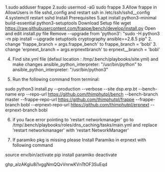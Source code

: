 1.sudo adduser frappe
2.sudo usermod -aG sudo frappe
3.Allow frappe in AllowUsers in file sshd_config and restart ssh in /etc/ssh/sshd__config
4.systemctl restart sshd
Install Prerequisites
5.apt install python3-minimal build-essential python3-setuptools
Download Setup file
wget https://raw.githubusercontent.com/frappe/bench/develop/install.py
Open and edit install.py file
Remove --upgrade  from 'python3': "sudo -H python3 -m pip install --upgrade setuptools cryptography ansible==2.8.5 pip"
2. change 'frappe_branch = args.frappe_bench' to frappe_branch = 'bobl'
3. change 'erpnext_branch = args.erpnextbranch' to erpnext__branch = 'bobl'

4. Find site.yml file (defaul location : /tmp/.bench/playbooks/site.yml) and make  changes ansible_python_interpreter: "/usr/bin/python" to ansible_python_interpreter: "/usr/bin/python3"

5. Run the following command from terminal:

sudo python3 install.py --production --verbose --site dsp.erp.bt --bench-name erp --repo-url https://github.com/thimphutpl/bench --bench-branch master --frappe-repo-url https://github.com/thimphutpl/frappe --frappe-branch bobl --erpnext-repo-url https://github.com/thimphutpl/erpnext --erpnext-branch bobl

6. if you face error pointing to 'restart networkmanager' go to /tmp/.bench/playbooks/roles/dns_caching/tasks/main.yml and replace 'restart networkmanager' with 'restart NetworkManager'

7. If paramiko pkg is missing please Install Paramiko in erpnext with following command

source env/bin/activate
pip install paramiko
deactivate

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
